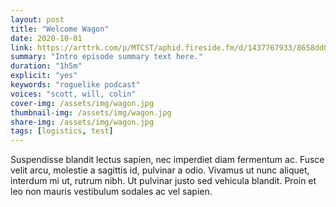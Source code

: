 ```yaml
---
layout: post
title: "Welcome Wagon"
date: 2020-10-01
link: https://arttrk.com/p/MTCST/aphid.fireside.fm/d/1437767933/8658dd0c-baa7-4412-9466-918650a0013d/0dfd4a8d-03e5-48e0-9536-14ef8fb1d62b.mp3
summary: "Intro episode summary text here."
duration: "1h5m"
explicit: "yes"
keywords: "roguelike podcast"
voices: "scott, will, colin"
cover-img: /assets/img/wagon.jpg
thumbnail-img: /assets/img/wagon.jpg
share-img: /assets/img/wagon.jpg
tags: [logistics, test]
---
```






Suspendisse blandit lectus sapien, nec imperdiet diam fermentum ac. Fusce velit arcu, molestie a sagittis id, pulvinar a odio. Vivamus ut nunc aliquet, interdum mi ut, rutrum nibh. Ut pulvinar justo sed vehicula blandit. Proin et leo non mauris vestibulum sodales ac vel sapien. 
